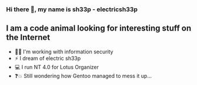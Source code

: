 ### Hi there 👋, my name is sh33p - electricsh33p

## I am a code animal looking for interesting stuff on the Internet

* :office::necktie: I'm working with information security
* ⚡ I dream of electric sh33p
* :computer: I run NT 4.0 for Lotus Organizer
* :question::boom: Still wondering how Gentoo managed to mess it up...
